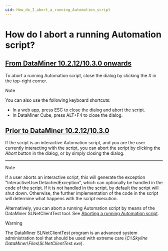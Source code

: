 ```yaml
---
uid: How_do_I_abort_a_running_Automation_script
---
```


# How do I abort a running Automation script?

## [From DataMiner 10.2.12/10.3.0 onwards](#tab/tabid-1)

To abort a running Automation script, close the dialog by clicking the *X* in the top-right corner.

> [!NOTE]
> You can also use the following keyboard shortcuts:
>
> - In a web app, press ESC to close the dialog and abort the script.
> - In DataMiner Cube, press ALT+F4 to close the dialog.

## [Prior to DataMiner 10.2.12/10.3.0](#tab/tabid-2)

If the script is an interactive Automation script, and you are the user currently interacting with the script, you can abort the script by clicking the *Abort* button in the dialog, or by simply closing the dialog.

***

> [!NOTE]
> If a user aborts an interactive script, this will generate the exception "InteractiveUserDetachedException", which can optionally be handled in the code of the script. If it is not handled in the script, by default the script will shut down. Otherwise, the further implementation of the code in the script will determine what happens with the script execution.

Alternatively, you can abort a running Automation script by means of the DataMiner SLNetClientTest tool. See [Aborting a running Automation script](xref:SLNetClientTest_aborting_running_script).

> [!WARNING]
> The DataMiner SLNetClientTest program is an advanced system administration tool that should be used with extreme care (*C:\\Skyline DataMiner\\Files\\SLNetClientTest.exe*).
